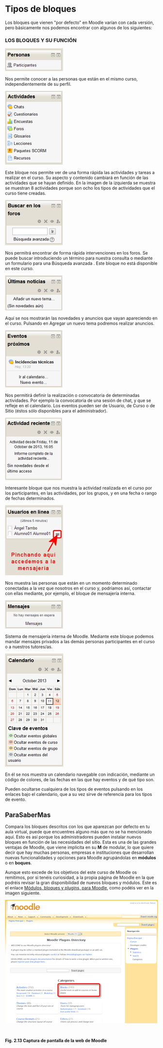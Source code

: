 
# Tipos de bloques

Los bloques que vienen "por defecto" en Moodle varían con cada versión, pero básicamente nos podemos encontrar con algunos de los siguientes:

### LOS BLOQUES Y SU FUNCIÓN

![](https://raw.githubusercontent.com/catedu/curso-moodle/master/img/bloque_personas.png)

Nos permite conocer a las personas que están en el mismo curso, independientemente de su perfil.

![](https://raw.githubusercontent.com/catedu/curso-moodle/master/img/bloque_actividades.png)

Este bloque nos permite ver de una forma rápida las actividades y tareas a realizar en el curso. Su aspecto y contenido cambiará en función de las actividades que se hayan definido. En la imagen de la izquierda se muestra se muestran 8 actividades porque son ocho los tipos de actividades que el curso tiene creadas.

![](https://raw.githubusercontent.com/catedu/curso-moodle/master/img/bloque_buscar_en_foros.png)

Nos permitrá encontrar de forma rápida intervenciones en los foros. Se puede buscar introduciendo un término para nuestra consulta o mediante un formulario para una Búsqueda avanzada . Este bloque no está disponible en este curso.

![](https://raw.githubusercontent.com/catedu/curso-moodle/master/img/bloque_ultimas_noticias.png)

Aquí se nos mostrarán las novedades y anuncios que vayan apareciendo en el curso. Pulsando en Agregar un nuevo tema podremos realizar anuncios.

![](https://raw.githubusercontent.com/catedu/curso-moodle/master/img/bloque_eventos_proximos.png)

Nos permitirá definir la realización o convocatoria de determinadas actividades. Por ejemplo la convocatoria de una sesión de chat, y que se refleje en el calendario. Los eventos pueden ser de Usuario, de Curso o de Sitio (éstos sólo disponibles para el administrador).

![](https://raw.githubusercontent.com/catedu/curso-moodle/master/img/bloque_actividad_reciente.png)

Interesante bloque que nos muestra la actividad realizada en el curso por los participantes, en las actividades, por los grupos, y en una fecha o rango de fechas determinados.

![](https://raw.githubusercontent.com/catedu/curso-moodle/master/img/bloque_usuarios_en_linea.png)

Nos muestra las personas que están en un momento determinado conectadas a la vez que nosotros en el curso y, podríamos así, contactar con ellas mediante, por ejemplo, el bloque de mensajería interna.

![](https://raw.githubusercontent.com/catedu/curso-moodle/master/img/bloque_mensajes.png)

Sistema de mensajería interna de Moodle. Mediante este bloque podemos mandar mensajes privados a las demás personas participantes en el curso o a nuestros tutores/as.

![](https://raw.githubusercontent.com/catedu/curso-moodle/master/img/bloque_calendario.png)

En él se nos muestra un calendario navegable con indicación, mediante un código de colores, de las fechas en las que hay eventos y de qué tipo son.

Pueden ocultarse cualquiera de los tipos de eventos pulsando en los enlaces bajo el calendario, que a su vez sirve de referencia para los tipos de evento.

## ParaSaberMas

Compara los bloques descritos con los que aparezcan por defecto en tu aula virtual, puede que encuentres alguno más que no se ha mencionado aquí. Esto es así porque los administradores pueden instalar nuevos bloques en función de las necesidades del sitio. Esta es una de las grandes ventajas de Moodle, que viene implicita en su **M** de modular, lo que quiere decir que hay muchas personas, empresas e instituciones que desarrollan nuevas funcionalidades y opciones para Moodle agrupándolas en **módulos** o en **boques**.

Aunque esto excede de los objetivos del este curso de Moodle os remitimos, por si tenéis curiosidad, a la propia página de Moodle en la que podréis revisar la gran disponibilidad de nuevos bloques y módulos. Este es el enlace [Módulos, bloques y plugins, para Moodle](http://moodle.org/plugins/), como podéis ver en la imagen siguiente.


![](https://raw.githubusercontent.com/catedu/curso-moodle/master/img/moodle_plugin.png)

 

**Fig. 2.13 Captura de pantalla de la web de Moodle**


